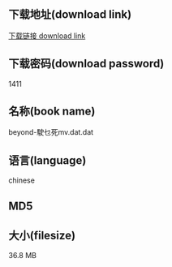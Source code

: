 ## 下载地址(download link)
[下载链接 download link](https://voluble-croquembouche-d321dc.netlify.app/?s=beyond-%E9%A7%9B%E4%B9%9C%E6%AD%BBmv.dat)

## 下载密码(download password)
1411

## 名称(book name)
beyond-駛乜死mv.dat.dat

## 语言(language)
chinese

## MD5


## 大小(filesize)
36.8 MB
